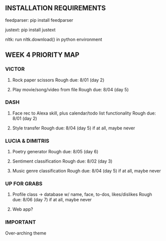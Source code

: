 ## INSTALLATION REQUIREMENTS

feedparser: pip install feedparser

justext: pip install justext

nltk: run nltk.download() in python environment


## WEEK 4 PRIORITY MAP

### VICTOR

1. Rock paper scissors
   Rough due: 8/01 (day 2)

2. Play movie/song/video from file
   Rough due: 8/04 (day 5)


### DASH

1. Face rec to Alexa skill, plus calendar/todo list functionality
   Rough due: 8/01 (day 2)

2. Style transfer
   Rough due: 8/04 (day 5) if at all, maybe never
   

### LUCIA & DIMITRIS

1. Poetry generator
   Rough due: 8/05 (day 6)
   
2. Sentiment classification
   Rough due: 8/02 (day 3)
                   
3. Music genre classification
   Rough due: 8/04 (day 5) if at all, maybe never


### UP FOR GRABS

1. Profile class -> database w/ name, face, to-dos, likes/dislikes
   Rough due: 8/06 (day 7) if at all, maybe never

2. Web app?


### IMPORTANT

Over-arching theme




